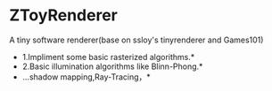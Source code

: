# ZToyRenderer
A tiny software renderer(base on ssloy's tinyrenderer and Games101)

* 1.Impliment some basic rasterized algorithms.*
* 2.Basic illumination algorithms like Blinn-Phong.*
* ...shadow mapping,Ray-Tracing，*
